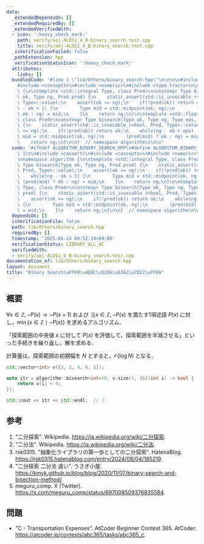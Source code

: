 ```yaml
---
data:
  _extendedDependsOn: []
  _extendedRequiredBy: []
  _extendedVerifiedWith:
  - icon: ':heavy_check_mark:'
    path: verify/aoj-ALDS1_4_B-binary_search.test.cpp
    title: verify/aoj-ALDS1_4_B-binary_search.test.cpp
  _isVerificationFailed: false
  _pathExtension: hpp
  _verificationStatusIcon: ':heavy_check_mark:'
  attributes:
    links: []
  bundledCode: "#line 1 \"lib/Others/binary_search.hpp\"\n\n\n\n#include <cassert>\n\
    #include <concepts>\n#include <numeric>\n#include <type_traits>\n\nnamespace algorithm\
    \ {\n\ntemplate <std::integral Type, class Pred>\nconstexpr Type bisearch(Type\
    \ ok, Type ng, Pred pred) {\n    static_assert(std::is_invocable_r<bool, Pred,\
    \ Type>::value);\n    assert(ok <= ng);\n    if(!pred(ok)) return ok;\n    while(ng\
    \ - ok > 1) {\n        Type mid = std::midpoint(ok, ng);\n        (pred(mid) ?\
    \ ok : ng) = mid;\n    }\n    return ng;\n}\n\ntemplate <std::floating_point Type,\
    \ class Pred>\nconstexpr Type bisearch(Type ok, Type ng, Type eps, Pred pred)\
    \ {\n    static_assert(std::is_invocable_r<bool, Pred, Type>::value);\n    assert(ok\
    \ <= ng);\n    if(!pred(ok)) return ok;\n    while(ng - ok > eps) {\n        Type\
    \ mid = std::midpoint(ok, ng);\n        (pred(mid) ? ok : ng) = mid;\n    }\n\
    \    return ng;\n}\n\n}  // namespace algorithm\n\n\n"
  code: "#ifndef ALGORITHM_BINARY_SEARCH_HPP\n#define ALGORITHM_BINARY_SEARCH_HPP\
    \ 1\n\n#include <cassert>\n#include <concepts>\n#include <numeric>\n#include <type_traits>\n\
    \nnamespace algorithm {\n\ntemplate <std::integral Type, class Pred>\nconstexpr\
    \ Type bisearch(Type ok, Type ng, Pred pred) {\n    static_assert(std::is_invocable_r<bool,\
    \ Pred, Type>::value);\n    assert(ok <= ng);\n    if(!pred(ok)) return ok;\n\
    \    while(ng - ok > 1) {\n        Type mid = std::midpoint(ok, ng);\n       \
    \ (pred(mid) ? ok : ng) = mid;\n    }\n    return ng;\n}\n\ntemplate <std::floating_point\
    \ Type, class Pred>\nconstexpr Type bisearch(Type ok, Type ng, Type eps, Pred\
    \ pred) {\n    static_assert(std::is_invocable_r<bool, Pred, Type>::value);\n\
    \    assert(ok <= ng);\n    if(!pred(ok)) return ok;\n    while(ng - ok > eps)\
    \ {\n        Type mid = std::midpoint(ok, ng);\n        (pred(mid) ? ok : ng)\
    \ = mid;\n    }\n    return ng;\n}\n\n}  // namespace algorithm\n\n#endif\n"
  dependsOn: []
  isVerificationFile: false
  path: lib/Others/binary_search.hpp
  requiredBy: []
  timestamp: '2025-06-24 00:52:24+09:00'
  verificationStatus: LIBRARY_ALL_AC
  verifiedWith:
  - verify/aoj-ALDS1_4_B-binary_search.test.cpp
documentation_of: lib/Others/binary_search.hpp
layout: document
title: "Binary Search\uFF08\u4E8C\u5206\u63A2\u7D22\uFF09"
---
```



## 概要

$\forall x \in \mathbb{Z}, \neg P(x) \rightarrow \neg P(x+1)$ および $\exists x \in \mathbb{Z}, \neg P(x)$ を満たす1項述語 $P(x)$ に対し，$\min{\lbrace x \in \mathbb{Z} \mid \neg P(x) \rbrace}$ を求めるアルゴリズム．

「探索範囲の中央値 $x$ に対して $P(x)$ を評価して，探索範囲を半減させる」といった手続きを繰り返し，解を求める．

計算量は，探索範囲の初期幅を $N$ とすると，$\mathcal{O}(\log N)$ となる．

```cpp
std::vector<int> v({3, 1, 4, 6, 5});

auto itr = algorithm::bisearch<int>(0, v.size(), [&](int i) -> bool {
    return v[i] < 4;
});

std::cout << itr << std::endl;  // 2
```


## 参考

1. "二分探索". Wikipedia. <https://ja.wikipedia.org/wiki/二分探索>.
1. "二分法". Wikipedia. <https://ja.wikipedia.org/wiki/二分法>.
1. rsk0315. "抽象化ライブラリの第一歩としての二分探索". HatenaBlog. <https://rsk0315.hatenablog.com/entry/2024/08/04/185219>.
1. "二分探索 二分法 違い". うさぎ小屋. <https://kmyk.github.io/blog/blog/2020/11/07/binary-search-and-bisection-method/>.
1. meguru_comp. X (Twitter). <https://x.com/meguru_comp/status/697008509376835584>.


## 問題

- "C - Transportation Expenses". AtCoder Beginner Contest 365. AtCoder. <https://atcoder.jp/contests/abc365/tasks/abc365_c>.
